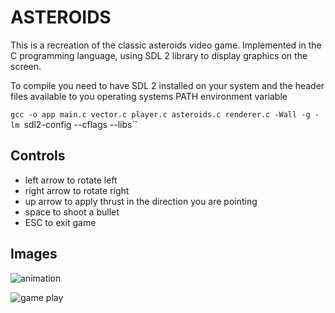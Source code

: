 
# ASTEROIDS

This is a recreation of the classic asteroids video game. Implemented in the C
programming language, using SDL 2 library to display graphics on the screen.

To compile you need to have SDL 2 installed on your system and the header files
available to you operating systems PATH environment variable

`gcc -o app main.c vector.c player.c asteroids.c renderer.c -Wall -g -lm `sdl2-config --cflags --libs``

## Controls
* left arrow to rotate left
* right arrow to rotate right
* up arrow to apply thrust in the direction you are pointing
* space to shoot a bullet
* ESC to exit game

## Images
![animation](https://i.imgur.com/sV164D6.gif)

![game play](http://i.imgur.com/vg8nlAO.png)

